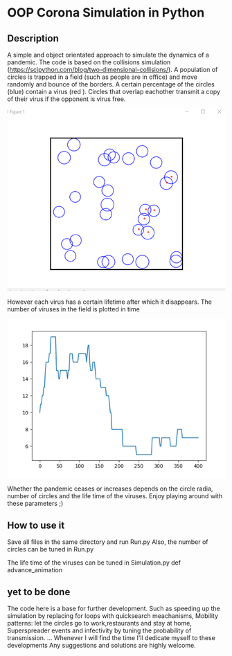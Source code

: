 # OOP Corona Simulation in Python

## Description
A simple and object orientated approach to simulate the dynamics of a pandemic. The code is based on the collisions simulation (https://scipython.com/blog/two-dimensional-collisions/). A population of circles is trapped in a field (such as people are in office) and move randomly and bounce of the borders. A certain percentage of the circles (blue) contain a virus (red ). Circles that overlap eachother transmit a copy of their virus if the opponent is virus free. 

![Simulation](Simulation.png?raw=true "Simulation")

However each virus has a certain lifetime after which it disappears. The number of viruses in the field is plotted in time

![Plot](Plot.png?raw=true "Plot")

Whether the pandemic ceases or increases depends on the circle radia, number of circles and the life time of the viruses.
Enjoy playing around with these parameters ;)

## How to use it
Save all files in the same directory and run Run.py
Also, the number of circles can be tuned in Run.py

The life time of the viruses can be tuned in Simulation.py def advance_animation


## yet to be done
The code here is a base for further development. Such as speeding up the simulation by replacing for loops with quicksearch meachanisms, Mobility patterns: let the circles go to work,restaurants and stay at home, Superspreader events and infectivity by tuning the probability of transmission.
...
Whenever I will find the time I'll dedicate myself to these developments
Any suggestions and solutions are highly welcome. 


